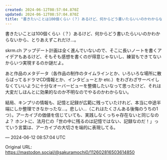 ```yaml
---
created: 2024-06-12T08:57:04.870Z
updated: 2024-06-12T08:57:04.870Z
title: "書きたいことは100個くらい（？）あるけど、何からどう書いたらいいのかわからない[...]"
---
```


<p>書きたいことは100個くらい（？）あるけど、何からどう書いたらいいのかわからないから、とりあえずこれだけ…。</p><p>skrm.ch アップデート計画は全く進んでいないので、そこに長いノートを書くアイデアもあるけど、そもそも感想を書くのが得意じゃないし、練習もできてないからいつ実現するのか謎だよ。</p><p>あと作品のメタデータ（各作品の制作のタイムラインとか、いろいろな場所に散らばってるドラマCD情報とか、インタビューとか etc.）をわざわざサーベイしなくていいように十分なオーバービューを整備したいなって思ったけど、それは大変だしほんとに効果的なのか不明なのでやるのかわからない。</p><p>結局、キンプリの情報も、記憶と記録が広範に残っていたけれど、本当に中途半端にしか整理できなかったな…。悲しい…（これはたくさんある後悔のうちの1つ）。アーカイブの価値を信じていても、実践しなくっちゃ存在ないと同じなのよ？ ホントに、法月仁の「世の中に残るのは記憶ではない、記録なのだ！」っていう言葉は、アーカイブの大切さを端的に表現してる。</p>

&mdash; 2024-06-12 08:57:04 UTC

Original URL: https://mastodon.social/@sakuramochi0/112602816503614850
